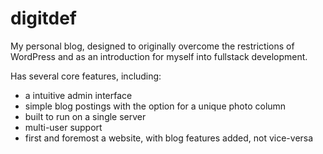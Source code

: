 # digitdef
My personal blog, designed to originally overcome the restrictions of WordPress and as an introduction for myself into fullstack development.

Has several core features, including:
* a intuitive admin interface
* simple blog postings with the option for a unique photo column
* built to run on a single server
* multi-user support
* first and foremost a website, with blog features added, not vice-versa
